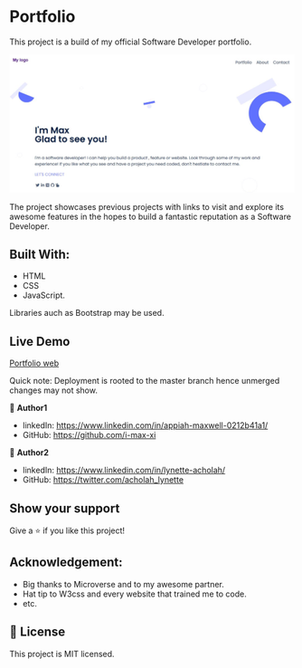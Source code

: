 # Portfolio

This project is a build of my official Software Developer portfolio.

![sneak peak of project deployment](Assets/sneak_peak.JPG)


The project showcases previous projects with links to visit and explore its awesome features in the hopes to build a fantastic reputation as a Software Developer.

## Built With:
 - HTML
 - CSS
 - JavaScript.

Libraries auch as Bootstrap may be used.

## Live Demo
[Portfolio web](https://i-max-xi.github.io/Updated-Official-Portfolio/)

Quick note: Deployment is rooted to the master branch hence unmerged changes may not show.

👤 **Author1** 
  - linkedIn: https://www.linkedin.com/in/appiah-maxwell-0212b41a1/
  - GitHub: https://github.com/i-max-xi

👤 **Author2**
  - linkedIn: https://www.linkedin.com/in/lynette-acholah/
  - GitHub: https://twitter.com/acholah_lynette

## Show your support
Give a ⭐️ if you like this project!

## Acknowledgement:
   - Big thanks to Microverse and to my awesome partner.
   - Hat tip to W3css and every website that trained me to code.
   - etc.

## 📝 License
   This project is MIT licensed.
